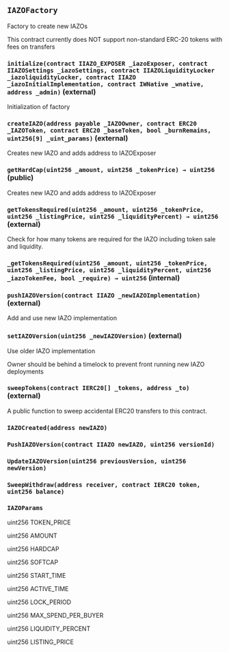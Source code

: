 ## `IAZOFactory`

Factory to create new IAZOs


This contract currently does NOT support non-standard ERC-20 tokens with fees on transfers


### `initialize(contract IIAZO_EXPOSER _iazoExposer, contract IIAZOSettings _iazoSettings, contract IIAZOLiquidityLocker _iazoliquidityLocker, contract IIAZO _iazoInitialImplementation, contract IWNative _wnative, address _admin)` (external)

Initialization of factory




### `createIAZO(address payable _IAZOOwner, contract ERC20 _IAZOToken, contract ERC20 _baseToken, bool _burnRemains, uint256[9] _uint_params)` (external)

Creates new IAZO and adds address to IAZOExposer




### `getHardCap(uint256 _amount, uint256 _tokenPrice) → uint256` (public)

Creates new IAZO and adds address to IAZOExposer




### `getTokensRequired(uint256 _amount, uint256 _tokenPrice, uint256 _listingPrice, uint256 _liquidityPercent) → uint256` (external)

Check for how many tokens are required for the IAZO including token sale and liquidity.




### `_getTokensRequired(uint256 _amount, uint256 _tokenPrice, uint256 _listingPrice, uint256 _liquidityPercent, uint256 _iazoTokenFee, bool _require) → uint256` (internal)





### `pushIAZOVersion(contract IIAZO _newIAZOImplementation)` (external)

Add and use new IAZO implementation




### `setIAZOVersion(uint256 _newIAZOVersion)` (external)

Use older IAZO implementation


Owner should be behind a timelock to prevent front running new IAZO deployments


### `sweepTokens(contract IERC20[] _tokens, address _to)` (external)

A public function to sweep accidental ERC20 transfers to this contract. 





### `IAZOCreated(address newIAZO)`





### `PushIAZOVersion(contract IIAZO newIAZO, uint256 versionId)`





### `UpdateIAZOVersion(uint256 previousVersion, uint256 newVersion)`





### `SweepWithdraw(address receiver, contract IERC20 token, uint256 balance)`






### `IAZOParams`


uint256 TOKEN_PRICE


uint256 AMOUNT


uint256 HARDCAP


uint256 SOFTCAP


uint256 START_TIME


uint256 ACTIVE_TIME


uint256 LOCK_PERIOD


uint256 MAX_SPEND_PER_BUYER


uint256 LIQUIDITY_PERCENT


uint256 LISTING_PRICE




